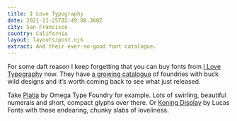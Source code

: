 ```yaml
---
title: I Love Typography
date: 2021-11-25T02:49:08.360Z
city: San Francisco
country: California
layout: layouts/post.njk
extract: And their ever-so-good font catalogue.
---
```


For some daft reason I keep forgetting that you can buy fonts from [I Love Typography](https://fonts.ilovetypography.com/) now. They have [a growing catalogue](https://ilovetypography.com/2021/11/24/new-indie-foundries/) of foundries with buck wild designs and it’s worth coming back to see what just released.

Take [Platia](https://fonts.ilovetypography.com/fonts/omega-type-foundry/platia?_ga=2.112748740.1969796624.1637808268-139424884.1637808268) by Omega Type Foundry for example. Lots of swirling, beautiful numerals and short, compact glyphs over there. Or [Koning Display](https://fonts.ilovetypography.com/fonts/lucasfonts/koning-display) by Lucas Fonts with those endearing, chunky slabs of loveliness.

